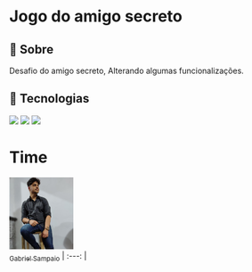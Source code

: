 <h1>Jogo do amigo secreto</h1>

<h2>🔖 Sobre</h2>
<p>Desafio do amigo secreto, Alterando algumas funcionalizações.</p>

## 🚀 Tecnologias
<div>
  <img src="https://img.shields.io/badge/HTML-239120?style=for-the-badge&logo=html5&logoColor=white">
  <img src="https://img.shields.io/badge/CSS-239120?&style=for-the-badge&logo=css3&logoColor=white">
  <img src="https://img.shields.io/badge/JavaScript-F7DF1E?style=for-the-badge&logo=javascript&logoColor=black">
</div>

# Time

[<img loading="lazy" src="https://github.com/Bielsampaio42/amigo-secreto/blob/main/challenge-amigo-secreto_pt-main/perfil.jpeg" width=115><br><sub>Gabriel Sampaio</sub>](https://github.com/Bielsampaio42)
| :---: |
